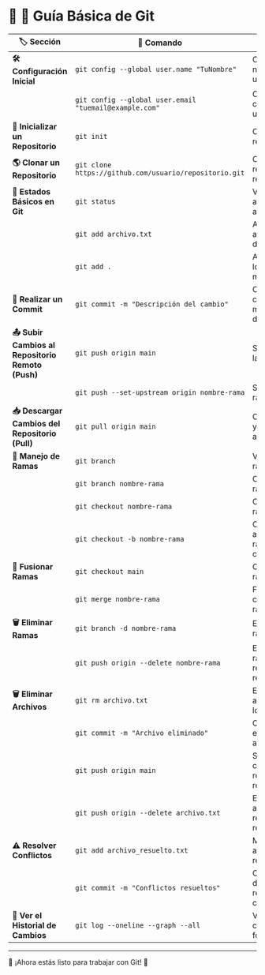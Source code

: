 # 📌 🚀 Guía Básica de Git

| 🏷️ Sección | 📌 Comando | 📝 Descripción |
|------------|------------|---------------|
| **🛠️ Configuración Inicial** | `git config --global user.name "TuNombre"` | Configurar el nombre del usuario |
| | `git config --global user.email "tuemail@example.com"` | Configurar el correo del usuario |
| **📂 Inicializar un Repositorio** | `git init` | Crear un nuevo repositorio local |
| **🌎 Clonar un Repositorio** | `git clone https://github.com/usuario/repositorio.git` | Clonar un repositorio remoto |
| **📌 Estados Básicos en Git** | `git status` | Ver el estado actual de los archivos |
| | `git add archivo.txt` | Agregar un archivo al área de preparación |
| | `git add .` | Agregar todos los archivos modificados |
| **📜 Realizar un Commit** | `git commit -m "Descripción del cambio"` | Confirmar cambios con un mensaje descriptivo |
| **📤 Subir Cambios al Repositorio Remoto (Push)** | `git push origin main` | Subir cambios a la rama principal |
| | `git push --set-upstream origin nombre-rama` | Subir una nueva rama al remoto |
| **📥 Descargar Cambios del Repositorio (Pull)** | `git pull origin main` | Obtener cambios y fusionarlos automáticamente |
| **🌿 Manejo de Ramas** | `git branch` | Ver todas las ramas locales |
| | `git branch nombre-rama` | Crear una nueva rama |
| | `git checkout nombre-rama` | Cambiar a otra rama |
| | `git checkout -b nombre-rama` | Crear y cambiar a una nueva rama en un solo comando |
| **🔀 Fusionar Ramas** | `git checkout main` | Cambiar a la rama principal |
| | `git merge nombre-rama` | Fusionar cambios de otra rama |
| **🗑️ Eliminar Ramas** | `git branch -d nombre-rama` | Eliminar una rama local |
| | `git push origin --delete nombre-rama` | Eliminar una rama en el repositorio remoto |
| **🗑️ Eliminar Archivos** | `git rm archivo.txt` | Eliminar un archivo localmente |
| | `git commit -m "Archivo eliminado"` | Confirmar la eliminación del archivo |
| | `git push origin main` | Subir los cambios al repositorio remoto |
| | `git push origin --delete archivo.txt` | Eliminar un archivo en el repositorio remoto |
| **⚠️ Resolver Conflictos** | `git add archivo_resuelto.txt` | Marcar los archivos como resueltos |
| | `git commit -m "Conflictos resueltos"` | Crear un commit después de resolver conflictos |
| **📜 Ver el Historial de Cambios** | `git log --oneline --graph --all` | Ver el historial de commits en forma gráfica |

---
🚀 ¡Ahora estás listo para trabajar con Git! 🎉


